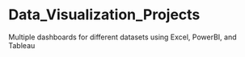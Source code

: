 # Data_Visualization_Projects
Multiple dashboards for different datasets using Excel, PowerBI, and Tableau
